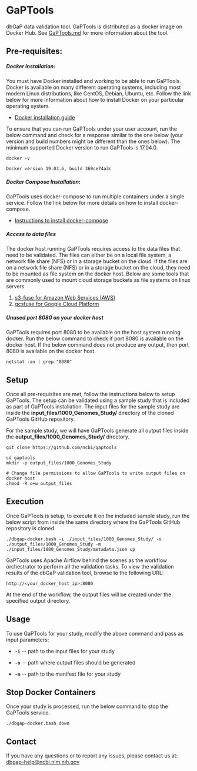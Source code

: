 # GaPTools
dbGaP data validation tool. GaPTools is distributed as a docker image on Docker Hub. See [GaPTools.md](GaPTools.md) for more information about the tool.

## Pre-requisites:

##### Docker Installation:

You must have Docker installed and working to be able to run GaPTools. Docker is available on many different operating systems, including most modern Linux distributions, like CentOS, Debian, Ubuntu, etc. 
Follow the link below for more information about how to install Docker on your particular operating system. 

* [Docker installation guide](https://docs.docker.com/engine/install/#supported-platforms)

To ensure that you can run GaPTools under your user account, run the below command and check for a response similar to the one below (your version and build numbers might be different than the ones below). 
The minimum supported Docker version to run GaPTools is 17.04.0.  

```
docker -v

Docker version 19.03.6, build 369ce74a3c
```
##### Docker Compose Installation:

GaPTools uses docker-compose to run multiple containers under a single service. Follow the link below for more details on how to install docker-compose.
* [Instructions to install docker-compose](https://docs.docker.com/compose/install/#install-compose)
    
##### Access to data files

The docker host running GaPTools requires access to the data files that need to be validated. The files can either be on a local file system, a network file share (NFS) or in a storage bucket on the cloud. If the files are on a network file share (NFS) or in a storage bucket on the cloud, they need to be mounted as file system on the docker host. 
Below are some tools that are commonly used to mount cloud storage buckets as file systems on linux servers

1) [s3-fuse for Amazon Web Services (AWS)](https://github.com/s3fs-fuse/s3fs-fuse)
1) [gcsfuse for Google Cloud Platform](https://github.com/GoogleCloudPlatform/gcsfuse/)


##### Unused port 8080 on your docker host

GaPTools requires port 8080 to be available on the host system running docker. Run the below command to check if port 8080 is available on the docker host. 
If the below command does not produce any output, then port 8080 is available on the docker host.
```
netstat -an | grep "8080"
```

## Setup

Once all pre-requisites are met, follow the instructions below to setup GaPTools. The setup can be validated using a sample study that is included as part of GaPTools installation. 
The input files for the sample study are inside the __input_files/1000_Genomes_Study/__ directory of the cloned GaPTools GitHub repository.

For the sample study, we will have GaPTools generate all output files inside the __output_files/1000_Genomes_Study/__ directory.
```
git clone https://github.com/ncbi/gaptools

cd gaptools
mkdir -p output_files/1000_Genomes_Study

# Change file permissions to allow GaPTools to write output files on docker host
chmod -R o+w output_files
```

## Execution

Once GaPTools is setup, to execute it on the included sample study, run the below script from inside the same directory where the GaPTools GitHub repository is cloned. 
```
./dbgap-docker.bash -i ./input_files/1000_Genomes_Study/ -o ./output_files/1000_Genomes_Study -m ./input_files/1000_Genomes_Study/metadata.json up
```

GaPTools uses Apache Airflow behind the scenes as the workflow orchestrator to perform all the validation tasks. To view the validation results of the dbGaP validation tool, browse to the following URL:

```
http://<your_docker_host_ip>:8080
```  

At the end of the workflow, the output files will be created under the specified output directory.
## Usage

To use GaPTools for your study, modify the above command and pass as input parameters:

- __`-i`__ -- path to the input files for your study

- __`-o`__ -- path where output files should be generated

- __`-m`__ -- path to the manifest file for your study

## Stop Docker Containers

Once your study is processed, run the below command to stop the GaPTools service.
```
./dbgap-docker.bash down
```

## Contact
If you have any questions or to report any issues, please contact us at: [dbgap-help@ncbi.nlm.nih.gov](mailto:dbgap-help@ncbi.nlm.nih.gov)
